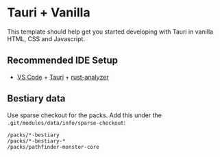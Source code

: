 # Tauri + Vanilla

This template should help get you started developing with Tauri in vanilla HTML, CSS and Javascript.

## Recommended IDE Setup

- [VS Code](https://code.visualstudio.com/) + [Tauri](https://marketplace.visualstudio.com/items?itemName=tauri-apps.tauri-vscode) + [rust-analyzer](https://marketplace.visualstudio.com/items?itemName=rust-lang.rust-analyzer)

## Bestiary data
Use sparse checkout for the packs. Add this under the `.git/modules/data/info/sparse-checkout`:
```
/packs/*-bestiary
/packs/*-bestiary-*
/packs/pathfinder-monster-core
```
